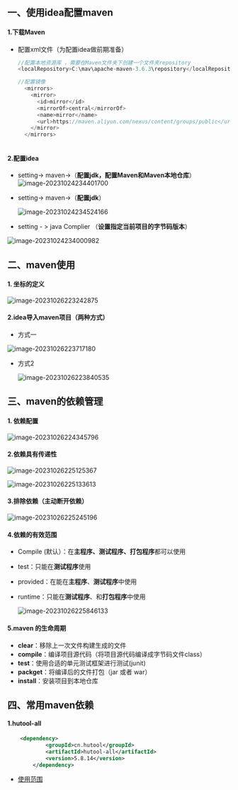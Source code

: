 ##  一、使用idea配置maven

#### 1.下载Maven

- 配置xml文件（为配置idea做前期准备）

  ```java
  //配置本地资源库 ，需要在Maven文件夹下创建一个文件夹repository
  <localRepository>C:\mav\apache-maven-3.6.3\repository</localRepository>    
  
  //配置镜像
  	<mirrors>
  	  <mirror>
  		<id>mirror</id>
  		<mirrorOf>central</mirrorOf>
  		<name>mirror</name>
  		<url>https://maven.aliyun.com/nexus/content/groups/public</url>
  	  </mirror>
  	</mirrors>
  	
  ```



#### 2.配置idea

- setting-> maven->（**配置jdk，配置Maven和Maven本地仓库**）![image-20231024234401700](https://cdncode.oss-cn-beijing.aliyuncs.com/test/202310262137429.png)



- setting-> maven->（**配置jdk**）

  ![image-20231024234524166](https://cdncode.oss-cn-beijing.aliyuncs.com/test/202310262137375.png)



- setting - > java Complier （**设置指定当前项目的字节码版本**）

![image-20231024234000982](https://cdncode.oss-cn-beijing.aliyuncs.com/test/202310262137329.png)





## 二、maven使用

#### 1. 坐标的定义

![image-20231026223242875](https://cdncode.oss-cn-beijing.aliyuncs.com/test/202310262232001.png)

#### 2.idea导入maven项目（两种方式）

- 方式一

![image-20231026223717180](https://cdncode.oss-cn-beijing.aliyuncs.com/test/202310262237508.png)

- 方式2

  ![image-20231026223840535](https://cdncode.oss-cn-beijing.aliyuncs.com/test/202310262238791.png)

## 三、maven的依赖管理

#### 1. 依赖配置

![image-20231026224345796](https://cdncode.oss-cn-beijing.aliyuncs.com/test/202310262251814.png)

#### 2.依赖具有传递性

![image-20231026225125367](https://cdncode.oss-cn-beijing.aliyuncs.com/test/202310262251766.png)

![image-20231026225133613](https://cdncode.oss-cn-beijing.aliyuncs.com/test/202310262251069.png)

#### 3.排除依赖（主动断开依赖）

![image-20231026225245196](https://cdncode.oss-cn-beijing.aliyuncs.com/test/202310262252048.png)

#### 4.依赖的有效范围

- Compile (默认）：在**主程序、测试程序、打包程序**都可以使用
- test：只能在**测试程序**使用
- provided：在能在**主程序**、**测试程序**中使用

- runtime：只能在**测试程序**、和**打包程序**中使用

  ![image-20231026225846133](https://cdncode.oss-cn-beijing.aliyuncs.com/test/202310270000719.png)

#### 5.maven 的生命周期

- **clear**：移除上一次文件构建生成的文件
- **compile**：编译项目源代码（将项目源代码编译成字节码文件class）
- **test**：使用合适的单元测试框架进行测试(junit)
- **packget**：将编译后的文件打包（jar  或者  war）
- **install**：安装项目到本地仓库

  

## 四、常用maven依赖

#### 1.hutool-all

```xml
    <dependency>
            <groupId>cn.hutool</groupId>
            <artifactId>hutool-all</artifactId>
            <version>5.8.14</version>
        </dependency>
```

- [使用范围](https://blog.csdn.net/weixin_53742691/article/details/134064426#:~:text=Hutool-All%EF%BC%88%E6%88%96%E7%AE%80%E7%A7%B0Hutool%EF%BC%89%E6%98%AF%E4%B8%80%E4%B8%AA%E5%8A%9F%E8%83%BD%E5%BC%BA%E5%A4%A7%E7%9A%84Java%E7%BC%96%E7%A8%8B%E5%B7%A5%E5%85%B7%E5%BA%93%EF%BC%8C%E6%97%A8%E5%9C%A8%E7%AE%80%E5%8C%96Java%E5%BA%94%E7%94%A8%E7%A8%8B%E5%BA%8F%E7%9A%84%E5%BC%80%E5%8F%91%E3%80%82,%E5%AE%83%E6%8F%90%E4%BE%9B%E4%BA%86%E5%A4%A7%E9%87%8F%E7%9A%84%E5%B7%A5%E5%85%B7%E7%B1%BB%E5%92%8C%E6%96%B9%E6%B3%95%EF%BC%8C%E6%B6%B5%E7%9B%96%E4%BA%86%E5%90%84%E7%A7%8D%E5%B8%B8%E8%A7%81%E4%BB%BB%E5%8A%A1%EF%BC%8C%E5%8C%85%E6%8B%AC%E5%AD%97%E7%AC%A6%E4%B8%B2%E5%A4%84%E7%90%86%E3%80%81%E6%97%A5%E6%9C%9F%E6%97%B6%E9%97%B4%E6%93%8D%E4%BD%9C%E3%80%81%E6%96%87%E4%BB%B6%E6%93%8D%E4%BD%9C%E3%80%81%E7%BD%91%E7%BB%9C%E9%80%9A%E4%BF%A1%E3%80%81%E5%8A%A0%E5%AF%86%E8%A7%A3%E5%AF%86%E3%80%81%E6%95%B0%E6%8D%AE%E8%BD%AC%E6%8D%A2%E3%80%81%E5%9B%BE%E5%83%8F%E5%A4%84%E7%90%86%E3%80%81JSON%E6%93%8D%E4%BD%9C%E3%80%81Excel%E5%A4%84%E7%90%86%E3%80%81%E9%82%AE%E4%BB%B6%E5%8F%91%E9%80%81%E7%AD%89%E7%AD%89%E3%80%82)
